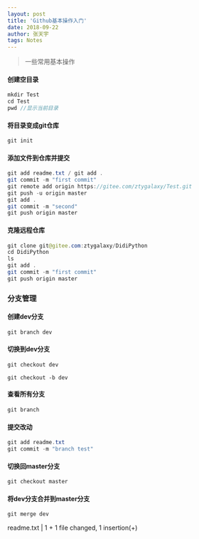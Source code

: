 ```yaml
---
layout: post
title: 'Github基本操作入门'
date: 2018-09-22
author: 张天宇
tags: Notes
---
```


>  一些常用基本操作

#### 创建空目录

```java
mkdir Test
cd Test
pwd //显示当前目录
```

#### 将目录变成git仓库

```java
git init
```

#### 添加文件到仓库并提交

```java
git add readme.txt / git add .
git commit -m "first commit"
git remote add origin https://gitee.com/ztygalaxy/Test.git
git push -u origin master
git add .
git commit -m "second"
git push origin master
```

#### 克隆远程仓库

```java
git clone git@gitee.com:ztygalaxy/DidiPython
cd DidiPython
ls
git add .
git commit -m "first commit"
git push origin master
```

### 分支管理

#### 创建dev分支

```java
git branch dev
```

#### 切换到dev分支

```java
git checkout dev
```

```
git checkout -b dev
```

#### 查看所有分支

```java
git branch
```

#### 提交改动

```java
git add readme.txt 
git commit -m "branch test"
```

#### 切换回master分支

```java
git checkout master
```

#### 将dev分支合并到master分支

```java
git merge dev
```

 readme.txt | 1 +
 1 file changed, 1 insertion(+)